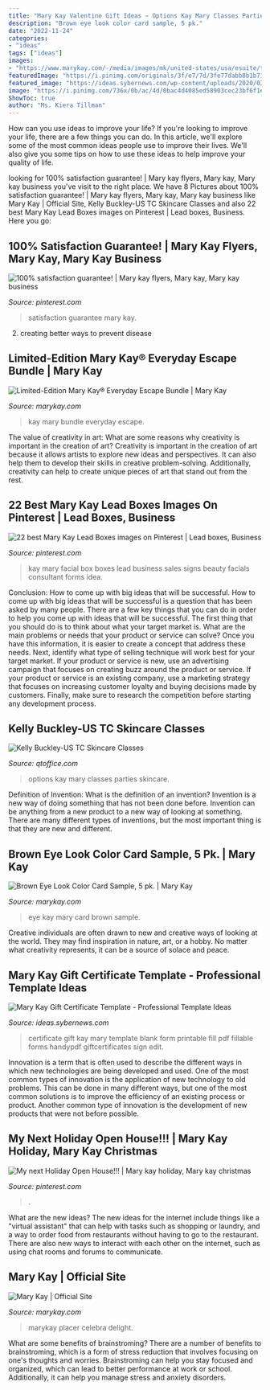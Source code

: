 ```yaml
---
title: "Mary Kay Valentine Gift Ideas ~ Options Kay Mary Classes Parties Skincare"
description: "Brown eye look color card sample, 5 pk."
date: "2022-11-24"
categories:
- "ideas"
tags: ["ideas"]
images:
- "https://www.marykay.com/-/media/images/mk/united-states/usa/esuite/toolkits/2020-launches/09-20-quarter/09-16-20-le-darling-delights-ads/j2001492-mary-kay-holiday-darling-delights-hero-1.jpg?h=671&amp;w=1418&amp;la=es-US&amp;hash=251F207863F1528B880D23884361A64EAA6EFDEB"
featuredImage: "https://i.pinimg.com/originals/3f/e7/7d/3fe77dabb8b1b7108869fdfc1b84c528.jpg"
featured_image: "https://ideas.sybernews.com/wp-content/uploads/2020/03/blank-giftcertificates-edit-fill-sign-online-handypdf-within-mary-kay-gift-certificate-template.png"
image: "https://i.pinimg.com/736x/0b/ac/4d/0bac4d4085ed58903cec23bf6f1ec284--satisfaction-mary-kay.jpg"
ShowToc: true
author: "Ms. Kiera Tillman"
---
```



How can you use ideas to improve your life?
If you're looking to improve your life, there are a few things you can do. In this article, we'll explore some of the most common ideas people use to improve their lives. We'll also give you some tips on how to use these ideas to help improve your quality of life.

	

		
looking for 100% satisfaction guarantee! | Mary kay flyers, Mary kay, Mary kay business you've visit to the right place. We have 8 Pictures about 100% satisfaction guarantee! | Mary kay flyers, Mary kay, Mary kay business like Mary Kay | Official Site, Kelly Buckley-US TC Skincare Classes and also 22 best Mary Kay Lead Boxes images on Pinterest | Lead boxes, Business. Here you go:
		
    
## 100% Satisfaction Guarantee! | Mary Kay Flyers, Mary Kay, Mary Kay Business

<img loading=lazy src="https://i.pinimg.com/736x/0b/ac/4d/0bac4d4085ed58903cec23bf6f1ec284--satisfaction-mary-kay.jpg" onerror="this.onerror=null;this.src='https://tse3.mm.bing.net/th?id=OIP.1WaDfEBGafywq-a1u4RQeAHaFH&amp;pid=15.1';" alt="100% satisfaction guarantee! | Mary kay flyers, Mary kay, Mary kay business">

_Source: pinterest.com_

>satisfaction guarantee mary kay. 

	

2. creating better ways to prevent disease 

    
## Limited-Edition Mary Kay® Everyday Escape Bundle | Mary Kay

<img loading=lazy src="https://pimg.us.marykaycdn.com/HeroZoom/10000/mary-kay-everyday-bundle.jpg" onerror="this.onerror=null;this.src='https://tse2.mm.bing.net/th?id=OIP.Wmasoupi5uxlNJQ5Hi7aOwHaJ3&amp;pid=15.1';" alt="Limited-Edition Mary Kay® Everyday Escape Bundle | Mary Kay">

_Source: marykay.com_

>kay mary bundle everyday escape. 

	

The value of creativity in art: What are some reasons why creativity is important in the creation of art?
Creativity is important in the creation of art because it allows artists to explore new ideas and perspectives. It can also help them to develop their skills in creative problem-solving. Additionally, creativity can help to create unique pieces of art that stand out from the rest.

    
## 22 Best Mary Kay Lead Boxes Images On Pinterest | Lead Boxes, Business

<img loading=lazy src="https://i.pinimg.com/736x/1e/fb/4b/1efb4b96fda4118a96e69e49393982ea--facials-boxes.jpg" onerror="this.onerror=null;this.src='https://tse1.mm.bing.net/th?id=OIP.4bXGm2ny4IsrW40IlII7LwHaJ3&amp;pid=15.1';" alt="22 best Mary Kay Lead Boxes images on Pinterest | Lead boxes, Business">

_Source: pinterest.com_

>kay mary facial box boxes lead business sales signs beauty facials consultant forms idea. 

	

Conclusion: How to come up with big ideas that will be successful.
How to come up with big ideas that will be successful is a question that has been asked by many people. There are a few key things that you can do in order to help you come up with ideas that will be successful. The first thing that you should do is to think about what your target market is. What are the main problems or needs that your product or service can solve? Once you have this information, it is easier to create a concept that address these needs. Next, identify what type of selling technique will work best for your target market. If your product or service is new, use an advertising campaign that focuses on creating buzz around the product or service. If your product or service is an existing company, use a marketing strategy that focuses on increasing customer loyalty and buying decisions made by customers. Finally, make sure to research the competition before starting any development process.

    
## Kelly Buckley-US TC Skincare Classes

<img loading=lazy src="https://www.qtoffice.com/ckfinder/userfiles/images/1312/MKpartyoptions.png" onerror="this.onerror=null;this.src='https://tse1.mm.bing.net/th?id=OIP.JM9EtuPQnvf4f1p2eQQ3ggHaJp&amp;pid=15.1';" alt="Kelly Buckley-US TC Skincare Classes">

_Source: qtoffice.com_

>options kay mary classes parties skincare. 

	

Definition of Invention: What is the definition of an invention?
Invention is a new way of doing something that has not been done before. Invention can be anything from a new product to a new way of looking at something. There are many different types of inventions, but the most important thing is that they are new and different.

    
## Brown Eye Look Color Card Sample, 5 Pk. | Mary Kay

<img loading=lazy src="https://pimg.us.marykaycdn.com/HeroZoom/10000/mary-kay-color-card-brown-eye-look.jpg" onerror="this.onerror=null;this.src='https://tse1.mm.bing.net/th?id=OIP.3RUHyL2wjDkWiWS_6vTAnQHaJ3&amp;pid=15.1';" alt="Brown Eye Look Color Card Sample, 5 pk. | Mary Kay">

_Source: marykay.com_

>eye kay mary card brown sample. 

	

Creative individuals are often drawn to new and creative ways of looking at the world. They may find inspiration in nature, art, or a hobby. No matter what creativity represents, it can be a source of solace and peace.

    
## Mary Kay Gift Certificate Template - Professional Template Ideas

<img loading=lazy src="https://ideas.sybernews.com/wp-content/uploads/2020/03/blank-giftcertificates-edit-fill-sign-online-handypdf-within-mary-kay-gift-certificate-template.png" onerror="this.onerror=null;this.src='https://tse3.mm.bing.net/th?id=OIP.e0qx0i5Usifn_e1LYJCnBQHaJl&amp;pid=15.1';" alt="Mary Kay Gift Certificate Template - Professional Template Ideas">

_Source: ideas.sybernews.com_

>certificate gift kay mary template blank form printable fill pdf fillable forms handypdf giftcertificates sign edit. 

	

Innovation is a term that is often used to describe the different ways in which new technologies are being developed and used. One of the most common types of innovation is the application of new technology to old problems. This can be done in many different ways, but one of the most common solutions is to improve the efficiency of an existing process or product. Another common type of innovation is the development of new products that were not before possible.

    
## My Next Holiday Open House!!! | Mary Kay Holiday, Mary Kay Christmas

<img loading=lazy src="https://i.pinimg.com/originals/3f/e7/7d/3fe77dabb8b1b7108869fdfc1b84c528.jpg" onerror="this.onerror=null;this.src='https://tse4.mm.bing.net/th?id=OIP.2FzpP8nocxcQCydSJPpQVgHaGH&amp;pid=15.1';" alt="My next Holiday Open House!!! | Mary kay holiday, Mary kay christmas">

_Source: pinterest.com_

>. 

	

What are the new ideas?
The new ideas for the internet include things like a "virtual assistant" that can help with tasks such as shopping or laundry, and a way to order food from restaurants without having to go to the restaurant. There are also new ways to interact with each other on the internet, such as using chat rooms and forums to communicate.

    
## Mary Kay | Official Site

<img loading=lazy src="https://www.marykay.com/-/media/images/mk/united-states/usa/esuite/toolkits/2020-launches/09-20-quarter/09-16-20-le-darling-delights-ads/j2001492-mary-kay-holiday-darling-delights-hero-1.jpg?h=671&amp;w=1418&amp;la=es-US&amp;hash=251F207863F1528B880D23884361A64EAA6EFDEB" onerror="this.onerror=null;this.src='https://tse3.mm.bing.net/th?id=OIP.9tFmMtHoyIOXCu2xDExKhAHaDg&amp;pid=15.1';" alt="Mary Kay | Official Site">

_Source: marykay.com_

>marykay placer celebra delight. 

	

What are some benefits of brainstroming?
There are a number of benefits to brainstroming, which is a form of stress reduction that involves focusing on one's thoughts and worries. Brainstroming can help you stay focused and organized, which can lead to better performance at work or school. Additionally, it can help you manage stress and anxiety disorders.

